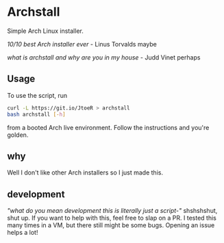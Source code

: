 # Archstall
Simple Arch Linux installer.

*10/10 best Arch installer ever* - Linus Torvalds maybe

*what is archstall and why are you in my house* - Judd Vinet perhaps 

## Usage
To use the script, run 

```bash
curl -L https://git.io/JtoeR > archstall
bash archstall [-h]
```

from a booted Arch live environment. Follow the instructions and you're golden.

## why
Well I don't like other Arch installers so I just made this.

## development
*"what do you mean development this is literally just a script-"* shshshshut, shut up. If you want to help with this, feel free to slap on a PR. I tested this many times in a VM, but there still might be some bugs. Opening an issue helps a lot!
